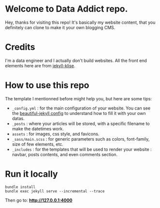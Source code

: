 # Welcome to Data Addict repo.
Hey, thanks for visiting this repo!
It's basically my website content, that you definitely can clone to make it your own blogging CMS.

# Credits
I'm a data engineer and I actually don't build websites. All the front end elements here are from [jekyll-klise](https://github.com/piharpi/jekyll-klise).

# How to use this repo
The template I mentionned before might help you, but here are some tips:  
- `_config.yml` : for the main configuration of your website. You can see the [beautiful-jekyll config](https://github.com/daattali/beautiful-jekyll/blob/master/_config.yml) to understand how to fill it with your own datas.
- `_posts` : where your articles will be stored, with a specific filename to make the datetimes work.  
- `assets` : for images, css style, and favicons.  
- `_sass/main.scss` : for generic parameters such as colors, font-family, size of few elements, etc.  
- `_includes` : for the templates that will be used to render your website : navbar, posts contents, and even comments section.  

# Run it locally
```
bundle install
bundle exec jekyll serve --incremental --trace
```
Then go to: **http://127.0.0.1:4000**